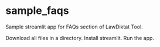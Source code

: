 # sample_faqs
Sample streamlit app for FAQs section of LawDiktat Tool.

Download all files in a directory.
Install streamlit.
Run the app.

